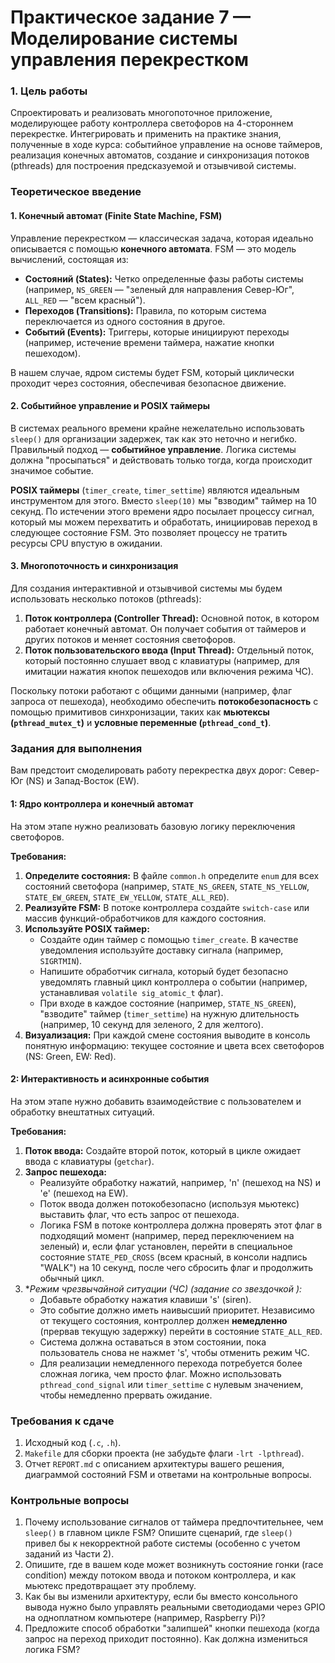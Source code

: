 # Практическое задание 7 — Моделирование системы управления перекрестком

### 1. Цель работы

Спроектировать и реализовать многопоточное приложение, моделирующее работу контроллера светофоров на 4-стороннем перекрестке. Интегрировать и применить на практике знания, полученные в ходе курса: событийное управление на основе таймеров, реализация конечных автоматов, создание и синхронизация потоков (pthreads) для построения предсказуемой и отзывчивой системы.

### Теоретическое введение

#### 1. Конечный автомат (Finite State Machine, FSM)

Управление перекрестком — классическая задача, которая идеально описывается с помощью **конечного автомата**. FSM — это модель вычислений, состоящая из:
- **Состояний (States):** Четко определенные фазы работы системы (например, `NS_GREEN` — "зеленый для направления Север-Юг", `ALL_RED` — "всем красный").
- **Переходов (Transitions):** Правила, по которым система переключается из одного состояния в другое.
- **Событий (Events):** Триггеры, которые инициируют переходы (например, истечение времени таймера, нажатие кнопки пешеходом).

В нашем случае, ядром системы будет FSM, который циклически проходит через состояния, обеспечивая безопасное движение.

#### 2. Событийное управление и POSIX таймеры

В системах реального времени крайне нежелательно использовать `sleep()` для организации задержек, так как это неточно и негибко. Правильный подход — **событийное управление**. Логика системы должна "просыпаться" и действовать только тогда, когда происходит значимое событие.

**POSIX таймеры** (`timer_create`, `timer_settime`) являются идеальным инструментом для этого. Вместо `sleep(10)` мы "взводим" таймер на 10 секунд. По истечении этого времени ядро посылает процессу сигнал, который мы можем перехватить и обработать, инициировав переход в следующее состояние FSM. Это позволяет процессу не тратить ресурсы CPU впустую в ожидании.

#### 3. Многопоточность и синхронизация

Для создания интерактивной и отзывчивой системы мы будем использовать несколько потоков (pthreads):
1.  **Поток контроллера (Controller Thread):** Основной поток, в котором работает конечный автомат. Он получает события от таймеров и других потоков и меняет состояния светофоров.
2.  **Поток пользовательского ввода (Input Thread):** Отдельный поток, который постоянно слушает ввод с клавиатуры (например, для имитации нажатия кнопок пешеходов или включения режима ЧС).

Поскольку потоки работают с общими данными (например, флаг запроса от пешехода), необходимо обеспечить **потокобезопасность** с помощью примитивов синхронизации, таких как **мьютексы (`pthread_mutex_t`)** и **условные переменные (`pthread_cond_t`)**.

### Задания для выполнения

Вам предстоит смоделировать работу перекрестка двух дорог: Север-Юг (NS) и Запад-Восток (EW).

#### 1: Ядро контроллера и конечный автомат

На этом этапе нужно реализовать базовую логику переключения светофоров.

**Требования:**
1.  **Определите состояния:** В файле `common.h` определите `enum` для всех состояний светофора (например, `STATE_NS_GREEN`, `STATE_NS_YELLOW`, `STATE_EW_GREEN`, `STATE_EW_YELLOW`, `STATE_ALL_RED`).
2.  **Реализуйте FSM:** В потоке контроллера создайте `switch-case` или массив функций-обработчиков для каждого состояния.
3.  **Используйте POSIX таймер:**
    -   Создайте один таймер с помощью `timer_create`. В качестве уведомления используйте доставку сигнала (например, `SIGRTMIN`).
    -   Напишите обработчик сигнала, который будет безопасно уведомлять главный цикл контроллера о событии (например, устанавливая `volatile sig_atomic_t` флаг).
    -   При входе в каждое состояние (например, `STATE_NS_GREEN`), "взводите" таймер (`timer_settime`) на нужную длительность (например, 10 секунд для зеленого, 2 для желтого).
4.  **Визуализация:** При каждой смене состояния выводите в консоль понятную информацию: текущее состояние и цвета всех светофоров (NS: Green, EW: Red).

#### 2: Интерактивность и асинхронные события

На этом этапе нужно добавить взаимодействие с пользователем и обработку внештатных ситуаций.

**Требования:**
1.  **Поток ввода:** Создайте второй поток, который в цикле ожидает ввода с клавиатуры (`getchar`).
2.  **Запрос пешехода:**
    -   Реализуйте обработку нажатий, например, 'n' (пешеход на NS) и 'e' (пешеход на EW).
    -   Поток ввода должен потокобезопасно (используя мьютекс) выставить флаг, что есть запрос от пешехода.
    -   Логика FSM в потоке контроллера должна проверять этот флаг в подходящий момент (например, перед переключением на зеленый) и, если флаг установлен, перейти в специальное состояние `STATE_PED_CROSS` (всем красный, в консоли надпись "WALK") на 10 секунд, после чего сбросить флаг и продолжить обычный цикл.
3.  **Режим чрезвычайной ситуации (ЧС) (задание со звездочкой *):**
    -   Добавьте обработку нажатия клавиши 's' (siren).
    -   Это событие должно иметь наивысший приоритет. Независимо от текущего состояния, контроллер должен **немедленно** (прервав текущую задержку) перейти в состояние `STATE_ALL_RED`.
    -   Система должна оставаться в этом состоянии, пока пользователь снова не нажмет 's', чтобы отменить режим ЧС.
    -   Для реализации немедленного перехода потребуется более сложная логика, чем просто флаг. Можно использовать `pthread_cond_signal` или `timer_settime` с нулевым значением, чтобы немедленно прервать ожидание.

### Требования к сдаче

1.  Исходный код (`.c`, `.h`).
2.  `Makefile` для сборки проекта (не забудьте флаги `-lrt -lpthread`).
3.  Отчет `REPORT.md` с описанием архитектуры вашего решения, диаграммой состояний FSM и ответами на контрольные вопросы.

### Контрольные вопросы

1.  Почему использование сигналов от таймера предпочтительнее, чем `sleep()` в главном цикле FSM? Опишите сценарий, где `sleep()` привел бы к некорректной работе системы (особенно с учетом заданий из Части 2).
2.  Опишите, где в вашем коде может возникнуть состояние гонки (race condition) между потоком ввода и потоком контроллера, и как мьютекс предотвращает эту проблему.
3.  Как бы вы изменили архитектуру, если бы вместо консольного вывода нужно было управлять реальными светодиодами через GPIO на одноплатном компьютере (например, Raspberry Pi)?
4.  Предложите способ обработки "залипшей" кнопки пешехода (когда запрос на переход приходит постоянно). Как должна измениться логика FSM?